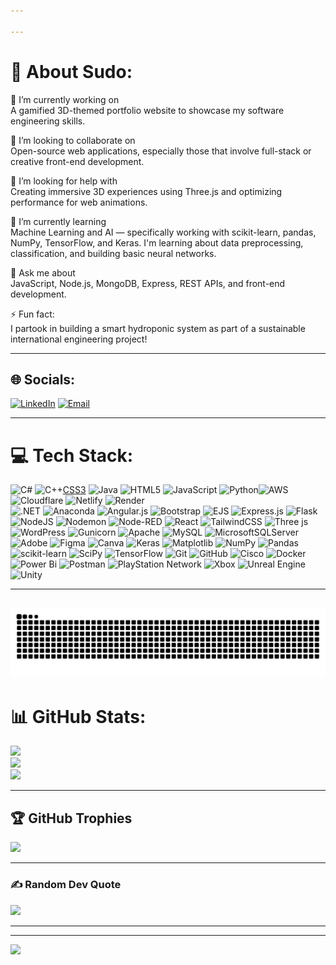 ```yaml
---

---
```

# 💫 About Sudo:
🔭 I’m currently working on  
A gamified 3D-themed portfolio website to showcase my software engineering skills.

🤝 I’m looking to collaborate on  
Open-source web applications, especially those that involve full-stack or creative front-end development.

👐 I’m looking for help with  
Creating immersive 3D experiences using Three.js and optimizing performance for web animations.

🌱 I’m currently learning  
Machine Learning and AI — specifically working with scikit-learn, pandas, NumPy, TensorFlow, and Keras. I'm learning about data preprocessing, classification, and building basic neural networks.

💬 Ask me about  
JavaScript, Node.js, MongoDB, Express, REST APIs, and front-end development.

⚡ Fun fact:  
I partook in building a smart hydroponic system as part of a sustainable international engineering project!

---

## 🌐 Socials:
[![LinkedIn](https://img.shields.io/badge/LinkedIn-%230077B5.svg?logo=linkedin&logoColor=white)](https://www.linkedin.com/in/sfundo-khumalo-243313249)  [![Email](https://img.shields.io/badge/Email-D14836?logo=gmail&logoColor=white)](mailto:sudosfundo01@gmail.com)

---

# 💻 Tech Stack:
![C#](https://img.shields.io/badge/c%23-%23239120.svg?style=for-the-badge&logo=csharp&logoColor=white)  ![C++](https://img.shields.io/badge/c++-%2300599C.svg?style=for-the-badge&logo=c%2B%2B&logoColor=white)[CSS3](https://img.shields.io/badge/css3-%231572B6.svg?style=for-the-badge&logo=css3&logoColor=white)  ![Java](https://img.shields.io/badge/java-%23ED8B00.svg?style=for-the-badge&logo=openjdk&logoColor=white)  ![HTML5](https://img.shields.io/badge/html5-%23E34F26.svg?style=for-the-badge&logo=html5&logoColor=white)  ![JavaScript](https://img.shields.io/badge/javascript-%23323330.svg?style=for-the-badge&logo=javascript&logoColor=%23F7DF1E)  ![Python](https://img.shields.io/badge/python-3670A0?style=for-the-badge&logo=python&logoColor=ffdd54)![AWS](https://img.shields.io/badge/AWS-%23FF9900.svg?style=for-the-badge&logo=amazon-aws&logoColor=white)  ![Cloudflare](https://img.shields.io/badge/Cloudflare-F38020?style=for-the-badge&logo=Cloudflare&logoColor=white)  ![Netlify](https://img.shields.io/badge/netlify-%23000000.svg?style=for-the-badge&logo=netlify&logoColor=#00C7B7)  ![Render](https://img.shields.io/badge/Render-%46E3B7.svg?style=for-the-badge&logo=render&logoColor=white)  
![.NET](https://img.shields.io/badge/.NET-5C2D91?style=for-the-badge&logo=.net&logoColor=white)  ![Anaconda](https://img.shields.io/badge/Anaconda-%2344A833.svg?style=for-the-badge&logo=anaconda&logoColor=white)  ![Angular.js](https://img.shields.io/badge/angular.js-%23E23237.svg?style=for-the-badge&logo=angularjs&logoColor=white)  ![Bootstrap](https://img.shields.io/badge/bootstrap-%238511FA.svg?style=for-the-badge&logo=bootstrap&logoColor=white)  ![EJS](https://img.shields.io/badge/ejs-%23B4CA65.svg?style=for-the-badge&logo=ejs&logoColor=black)  ![Express.js](https://img.shields.io/badge/express.js-%23404d59.svg?style=for-the-badge&logo=express&logoColor=%2361DAFB)  ![Flask](https://img.shields.io/badge/flask-%23000.svg?style=for-the-badge&logo=flask&logoColor=white)  
![NodeJS](https://img.shields.io/badge/node.js-6DA55F?style=for-the-badge&logo=node.js&logoColor=white)  ![Nodemon](https://img.shields.io/badge/NODEMON-%23323330.svg?style=for-the-badge&logo=nodemon&logoColor=%BBDEAD)  ![Node-RED](https://img.shields.io/badge/Node--RED-%238F0000.svg?style=for-the-badge&logo=node-red&logoColor=white)  ![React](https://img.shields.io/badge/react-%2320232a.svg?style=for-the-badge&logo=react&logoColor=%2361DAFB)  ![TailwindCSS](https://img.shields.io/badge/tailwindcss-%2338B2AC.svg?style=for-the-badge&logo=tailwind-css&logoColor=white)  ![Three js](https://img.shields.io/badge/threejs-black?style=for-the-badge&logo=three.js&logoColor=white)  ![WordPress](https://img.shields.io/badge/WordPress-%23117AC9.svg?style=for-the-badge&logo=WordPress&logoColor=white)  ![Gunicorn](https://img.shields.io/badge/gunicorn-%298729.svg?style=for-the-badge&logo=gunicorn&logoColor=white)  ![Apache](https://img.shields.io/badge/apache-%23D42029.svg?style=for-the-badge&logo=apache&logoColor=white)  ![MySQL](https://img.shields.io/badge/mysql-4479A1.svg?style=for-the-badge&logo=mysql&logoColor=white)  ![MicrosoftSQLServer](https://img.shields.io/badge/Microsoft%20SQL%20Server-CC2927?style=for-the-badge&logo=microsoft%20sql%20server&logoColor=white)  ![Adobe](https://img.shields.io/badge/adobe-%23FF0000.svg?style=for-the-badge&logo=adobe&logoColor=white)  ![Figma](https://img.shields.io/badge/figma-%23F24E1E.svg?style=for-the-badge&logo=figma&logoColor=white)  ![Canva](https://img.shields.io/badge/Canva-%2300C4CC.svg?style=for-the-badge&logo=Canva&logoColor=white)  ![Keras](https://img.shields.io/badge/Keras-%23D00000.svg?style=for-the-badge&logo=Keras&logoColor=white)  ![Matplotlib](https://img.shields.io/badge/Matplotlib-%23ffffff.svg?style=for-the-badge&logo=Matplotlib&logoColor=black)  ![NumPy](https://img.shields.io/badge/numpy-%23013243.svg?style=for-the-badge&logo=numpy&logoColor=white)  ![Pandas](https://img.shields.io/badge/pandas-%23150458.svg?style=for-the-badge&logo=pandas&logoColor=white)  ![scikit-learn](https://img.shields.io/badge/scikit--learn-%23F7931E.svg?style=for-the-badge&logo=scikit-learn&logoColor=white)  ![SciPy](https://img.shields.io/badge/SciPy-%230C55A5.svg?style=for-the-badge&logo=scipy&logoColor=white)  ![TensorFlow](https://img.shields.io/badge/TensorFlow-%23FF6F00.svg?style=for-the-badge&logo=TensorFlow&logoColor=white)  ![Git](https://img.shields.io/badge/git-%23F05033.svg?style=for-the-badge&logo=git&logoColor=white)  ![GitHub](https://img.shields.io/badge/github-%23121011.svg?style=for-the-badge&logo=github&logoColor=white)  ![Cisco](https://img.shields.io/badge/cisco-%23049fd9.svg?style=for-the-badge&logo=cisco&logoColor=black)  ![Docker](https://img.shields.io/badge/docker-%230db7ed.svg?style=for-the-badge&logo=docker&logoColor=white) ![Power Bi](https://img.shields.io/badge/power_bi-F2C811?style=for-the-badge&logo=powerbi&logoColor=black)  ![Postman](https://img.shields.io/badge/Postman-FF6C37?style=for-the-badge&logo=postman&logoColor=white)  ![PlayStation Network](https://img.shields.io/badge/PSN-%230070D1.svg?style=for-the-badge&logo=Playstation&logoColor=white)  ![Xbox](https://img.shields.io/badge/xbox-%23107C10.svg?style=for-the-badge&logo=xbox&logoColor=white)  ![Unreal Engine](https://img.shields.io/badge/unrealengine-%23313131.svg?style=for-the-badge&logo=unrealengine&logoColor=white)  ![Unity](https://img.shields.io/badge/unity-%23000000.svg?style=for-the-badge&logo=unity&logoColor=white)  

---
![snake gif](https://github.com/SudoSfundo/SudoSfundo/blob/output/github-snake-dark.svg)
---

# 📊 GitHub Stats:
![](https://github-readme-stats.vercel.app/api?username=SudoSfundo&theme=holi&hide_border=false&include_all_commits=false&count_private=false)  
![](https://nirzak-streak-stats.vercel.app/?user=SudoSfundo&theme=holi&hide_border=false)  
![](https://github-readme-stats.vercel.app/api/top-langs/?username=SudoSfundo&theme=holi&hide_border=false&layout=compact)

---

## 🏆 GitHub Trophies
![](https://github-profile-trophy.vercel.app/?username=SudoSfundo&theme=dark&no-frame=false&no-bg=false&margin-w=4)

---

### ✍️ Random Dev Quote
![](https://quotes-github-readme.vercel.app/api?type=horizontal&theme=dark)

---

---

[![](https://visitcount.itsvg.in/api?id=SudoSfundo&icon=2&color=1)](https://visitcount.itsvg.in)

<!-- Proudly created with GPRM ( https://gprm.itsvg.in ) -->


